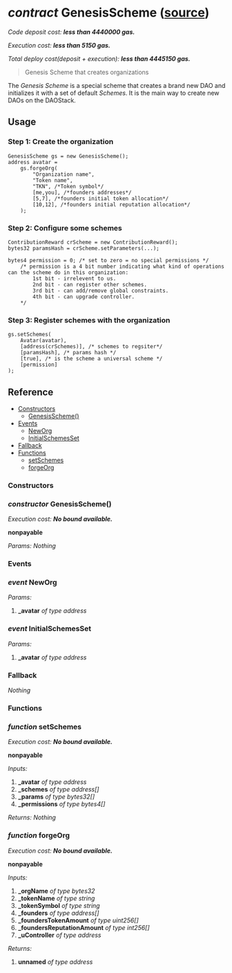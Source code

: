 # *contract* GenesisScheme ([source](https://github.com/daostack/daostack/tree/master/./contracts/universalSchemes/GenesisScheme.sol))
*Code deposit cost: **less than 4440000 gas.***

*Execution cost: **less than 5150 gas.***

*Total deploy cost(deposit + execution): **less than 4445150 gas.***

> Genesis Scheme that creates organizations

The *Genesis Scheme* is a special scheme that creates a brand new DAO and initializes it with a set of default *Schemes*.
It is the main way to create new DAOs on the DAOStack.

## Usage

### Step 1: Create the organization
```
GenesisScheme gs = new GenesisScheme();
address avatar = 
    gs.forgeOrg(
        "Organization name",
        "Token name",
        "TKN", /*Token symbol*/
        [me,you], /*founders addresses*/
        [5,7], /*founders initial token allocation*/
        [10,12], /*founders initial reputation allocation*/
    );
```

### Step 2: Configure some schemes
```
ContributionReward crScheme = new ContributionReward();
bytes32 paramsHash = crScheme.setParameters(...);

bytes4 permission = 0; /* set to zero = no special permissions */
    /* permission is a 4 bit number indicating what kind of operations can the scheme do in this organization:
        1st bit - irrelevent to us.
        2nd bit - can register other schemes.
        3rd bit - can add/remove global constraints.
        4th bit - can upgrade controller. 
    */
```
### Step 3: Register schemes with the organization
```
gs.setSchemes(
    Avatar(avatar),
    [address(crSchemes)], /* schemes to regsiter*/
    [paramsHash], /* params hash */
    [true], /* is the scheme a universal scheme */
    [permission] 
);
```
## Reference
- [Constructors](#constructors)
    - [GenesisScheme()](#constructor-genesisscheme)
- [Events](#events)
    - [NewOrg](#event-neworg)
    - [InitialSchemesSet](#event-initialschemesset)
- [Fallback](#fallback)
- [Functions](#functions)
    - [setSchemes](#function-setschemes)
    - [forgeOrg](#function-forgeorg)
### Constructors
### *constructor* GenesisScheme()

*Execution cost: **No bound available.***

**nonpayable**

*Params:*
*Nothing*


### Events
### *event* NewOrg
*Params:*
1. **_avatar** *of type address*


### *event* InitialSchemesSet
*Params:*
1. **_avatar** *of type address*


### Fallback
*Nothing*
### Functions
### *function* setSchemes

*Execution cost: **No bound available.***

**nonpayable**

*Inputs:*
1. **_avatar** *of type address*
2. **_schemes** *of type address[]*
3. **_params** *of type bytes32[]*
4. **_permissions** *of type bytes4[]*

*Returns:*
*Nothing*


### *function* forgeOrg

*Execution cost: **No bound available.***

**nonpayable**

*Inputs:*
1. **_orgName** *of type bytes32*
2. **_tokenName** *of type string*
3. **_tokenSymbol** *of type string*
4. **_founders** *of type address[]*
5. **_foundersTokenAmount** *of type uint256[]*
6. **_foundersReputationAmount** *of type int256[]*
7. **_uController** *of type address*

*Returns:*
1. **unnamed** *of type address*



